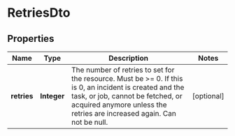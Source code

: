 

# RetriesDto

## Properties

Name | Type | Description | Notes
------------ | ------------- | ------------- | -------------
**retries** | **Integer** | The number of retries to set for the resource.  Must be &gt;&#x3D; 0. If this is 0, an incident is created and the task, or job, cannot be fetched, or acquired anymore unless the retries are increased again. Can not be null. |  [optional]



